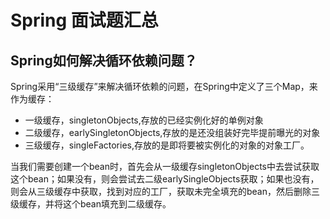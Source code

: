 # Spring 面试题汇总

## Spring如何解决循环依赖问题？

Spring采用“三级缓存”来解决循环依赖的问题，在Spring中定义了三个Map，来作为缓存：
* 一级缓存，singletonObjects,存放的已经实例化好的单例对象
* 二级缓存，earlySingletonObjects,存放的是还没组装好完毕提前曝光的对象
* 三级缓存，singleFactories,存放的是即将要被实例化的对象的对象工厂。

当我们需要创建一个bean时，首先会从一级缓存singletonObjects中去尝试获取这个bean；如果没有，则会尝试去二级earlySingleObjects获取；如果也没有，则会从三级缓存中获取，找到对应的工厂，获取未完全填充的bean，然后删除三级缓存，并将这个bean填充到二级缓存。
